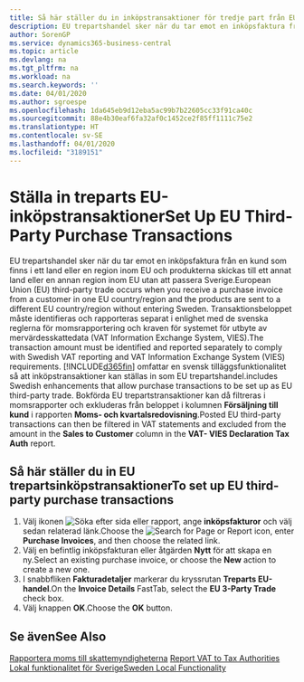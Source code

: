 ```yaml
---
title: Så här ställer du in inköpstransaktioner för tredje part från EU-land
description: EU trepartshandel sker när du tar emot en inköpsfaktura från en kund som finns i ett land eller en region inom EU och produkterna skickas till ett annat land eller en annan region inom EU utan att passera Sverige.
author: SorenGP
ms.service: dynamics365-business-central
ms.topic: article
ms.devlang: na
ms.tgt_pltfrm: na
ms.workload: na
ms.search.keywords: ''
ms.date: 04/01/2020
ms.author: sgroespe
ms.openlocfilehash: 1da645eb9d12eba5ac99b7b22605cc33f91ca40c
ms.sourcegitcommit: 88e4b30eaf6fa32af0c1452ce2f85ff1111c75e2
ms.translationtype: HT
ms.contentlocale: sv-SE
ms.lasthandoff: 04/01/2020
ms.locfileid: "3189151"
---
```

# <a name="set-up-eu-third-party-purchase-transactions"></a><span data-ttu-id="00f04-103">Ställa in treparts EU-inköpstransaktioner</span><span class="sxs-lookup"><span data-stu-id="00f04-103">Set Up EU Third-Party Purchase Transactions</span></span>
<span data-ttu-id="00f04-104">EU trepartshandel sker när du tar emot en inköpsfaktura från en kund som finns i ett land eller en region inom EU och produkterna skickas till ett annat land eller en annan region inom EU utan att passera Sverige.</span><span class="sxs-lookup"><span data-stu-id="00f04-104">European Union (EU) third-party trade occurs when you receive a purchase invoice from a customer in one EU country/region and the products are sent to a different EU country/region without entering Sweden.</span></span> <span data-ttu-id="00f04-105">Transaktionsbeloppet måste identifieras och rapporteras separat i enlighet med de svenska reglerna för momsrapportering och kraven för systemet för utbyte av mervärdesskattedata (VAT Information Exchange System, VIES).</span><span class="sxs-lookup"><span data-stu-id="00f04-105">The transaction amount must be identified and reported separately to comply with Swedish VAT reporting and VAT Information Exchange System (VIES) requirements.</span></span> [!INCLUDE[d365fin](../../includes/d365fin_md.md)] <span data-ttu-id="00f04-106">omfattar en svensk tilläggsfunktionalitet så att inköpstransaktioner kan ställas in som EU trepartshandel.</span><span class="sxs-lookup"><span data-stu-id="00f04-106">includes Swedish enhancements that allow purchase transactions to be set up as EU third-party trade.</span></span> <span data-ttu-id="00f04-107">Bokförda EU trepartstransaktioner kan då filtreras i momsrapporter och exkluderas från beloppet i kolumnen **Försäljning till kund** i rapporten **Moms- och kvartalsredovisning**.</span><span class="sxs-lookup"><span data-stu-id="00f04-107">Posted EU third-party transactions can then be filtered in VAT statements and excluded from the amount in the **Sales to Customer** column in the **VAT- VIES Declaration Tax Auth** report.</span></span>  

## <a name="to-set-up-eu-third-party-purchase-transactions"></a><span data-ttu-id="00f04-108">Så här ställer du in EU trepartsinköpstransaktioner</span><span class="sxs-lookup"><span data-stu-id="00f04-108">To set up EU third-party purchase transactions</span></span>  

1.  <span data-ttu-id="00f04-109">Välj ikonen ![Söka efter sida eller rapport](../../media/ui-search/search_small.png "Ikonen Sök efter sida eller rapport"), ange **inköpsfakturor** och välj sedan relaterad länk.</span><span class="sxs-lookup"><span data-stu-id="00f04-109">Choose the ![Search for Page or Report](../../media/ui-search/search_small.png "Search for Page or Report icon") icon, enter **Purchase Invoices**, and then choose the related link.</span></span>  
2.  <span data-ttu-id="00f04-110">Välj en befintlig inköpsfakturan eller åtgärden **Nytt** för att skapa en ny.</span><span class="sxs-lookup"><span data-stu-id="00f04-110">Select an existing purchase invoice, or choose the **New** action to create a new one.</span></span>  
3.  <span data-ttu-id="00f04-111">I snabbfliken **Fakturadetaljer** markerar du kryssrutan **Treparts EU-handel**.</span><span class="sxs-lookup"><span data-stu-id="00f04-111">On the **Invoice Details** FastTab, select the **EU 3-Party Trade** check box.</span></span>  
4.  <span data-ttu-id="00f04-112">Välj knappen **OK**.</span><span class="sxs-lookup"><span data-stu-id="00f04-112">Choose the **OK** button.</span></span>  

## <a name="see-also"></a><span data-ttu-id="00f04-113">Se även</span><span class="sxs-lookup"><span data-stu-id="00f04-113">See Also</span></span>  
 <span data-ttu-id="00f04-114">[Rapportera moms till skattemyndigheterna](../../finance-how-report-vat.md) </span><span class="sxs-lookup"><span data-stu-id="00f04-114">[Report VAT to Tax Authorities](../../finance-how-report-vat.md) </span></span>  
 [<span data-ttu-id="00f04-115">Lokal funktionalitet för Sverige</span><span class="sxs-lookup"><span data-stu-id="00f04-115">Sweden Local Functionality</span></span>](sweden-local-functionality.md)
